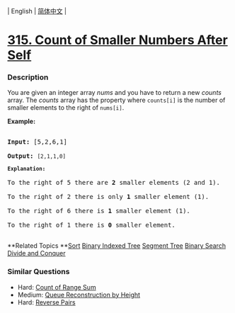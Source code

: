 | English | [简体中文](README.md) |

# [315. Count of Smaller Numbers After Self](https://leetcode-cn.com/problems/count-of-smaller-numbers-after-self)
 ### Description
<p>You are given an integer array <i>nums</i> and you have to return a new <i>counts</i> array. The <i>counts</i> array has the property where <code>counts[i]</code> is the number of smaller elements to the right of <code>nums[i]</code>.</p>

<p><b>Example:</b></p>

<pre>
<strong>Input:</strong> [5,2,6,1]
<strong>Output:</strong> <code>[2,1,1,0] 
<strong>Explanation:</strong></code>
To the right of 5 there are <b>2</b> smaller elements (2 and 1).
To the right of 2 there is only <b>1</b> smaller element (1).
To the right of 6 there is <b>1</b> smaller element (1).
To the right of 1 there is <b>0</b> smaller element.
</pre>
**Related Topics	**[Sort](https://leetcode-cn.com/tag/sort) [Binary Indexed Tree](https://leetcode-cn.com/tag/binary-indexed-tree) [Segment Tree](https://leetcode-cn.com/tag/segment-tree) [Binary Search](https://leetcode-cn.com/tag/binary-search) [Divide and Conquer](https://leetcode-cn.com/tag/divide-and-conquer) 

### Similar Questions
 - Hard:	[Count of Range Sum](https://leetcode-cn.com/problems/count-of-range-sum) 
 - Medium:	[Queue Reconstruction by Height](https://leetcode-cn.com/problems/queue-reconstruction-by-height) 
 - Hard:	[Reverse Pairs](https://leetcode-cn.com/problems/reverse-pairs) 

